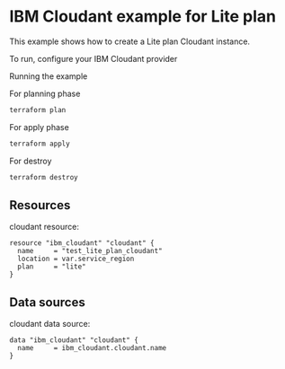 # IBM Cloudant example for Lite plan

This example shows how to create a Lite plan Cloudant instance.

To run, configure your IBM Cloudant provider

Running the example

For planning phase

```sh
terraform plan
```

For apply phase

```sh
terraform apply
```

For destroy

```sh
terraform destroy
```

## Resources

cloudant resource:

```hcl
resource "ibm_cloudant" "cloudant" {
  name     = "test_lite_plan_cloudant"
  location = var.service_region
  plan     = "lite"
}
```

## Data sources

cloudant data source:

```hcl
data "ibm_cloudant" "cloudant" {
  name     = ibm_cloudant.cloudant.name
}
```

